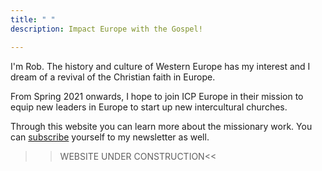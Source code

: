 ```yaml
---
title: " "
description: Impact Europe with the Gospel!

---
```

I'm Rob. The history and culture of Western Europe has my interest and I dream of a revival of the Christian faith in Europe.

From Spring 2021 onwards, I hope to join ICP Europe in their mission to equip new leaders in Europe to start up new intercultural churches.

Through this website you can learn more about the missionary work. You can [subscribe](http://eepurl.com/gnTI9z "Subscribe newsletter") yourself to my newsletter as well.

>>WEBSITE UNDER CONSTRUCTION<<